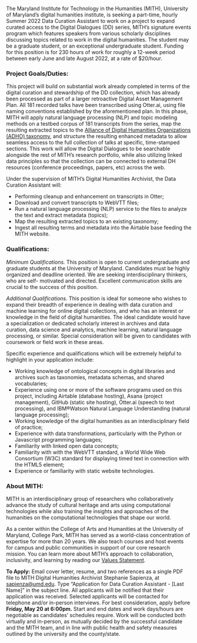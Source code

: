 The Maryland Institute for Technology in the Humanities (MITH), University of Maryland’s digital humanities institute, is seeking a part-time, hourly Summer 2022 Data Curation Assistant to work on a project to expand curated access to the Digital Dialogues (DD) series, MITH’s signature events program which features speakers from various scholarly disciplines discussing topics related to work in the digital humanities. The student may be a graduate student, or an exceptional undergraduate student. Funding for this position is for 230 hours of work for roughly a 12-week period between early June and late August 2022, at a rate of $20/hour.

### Project Goals/Duties:
This project will build on substantial work already completed in terms of the digital curation and stewardship of the DD collection, which has already been processed as part of a larger retroactive Digital Asset Management Plan. All 181 recorded talks have been transcribed using Otter.ai, using file naming conventions established by the aforementioned plan. In this phase, MITH will apply natural language processing (NLP) and topic modeling methods on a testbed corpus of 181 transcripts from the series, map the resulting extracted topics to the [Alliance of Digital Humanities Organizations (ADHO) taxonomy](https://airtable.com/shrU5TE4hWwCG7mFq), and structure the resulting enhanced metadata to allow seamless access to the full collection of talks at specific, time-stamped sections. This work will allow the Digital Dialogues to be searchable alongside the rest of MITH’s research portfolio, while also utilizing linked data principles so that the collection can be connected to external DH resources (conference proceedings, papers, etc) across the web. 

Under the supervision of MITH’s Digital Humanities Archivist, the Data Curation Assistant will:

* Performing cleanup and enhancement on transcripts in Otter; 
* Download and convert transcripts to WebVTT files;
* Run a natural language processing (NLP) service to the files to analyze the text and extract metadata (topics);
* Map the resulting extracted topics to an existing taxonomy;
* Ingest all resulting terms and metadata into the Airtable base feeding the MITH website.

### Qualifications:

*Minimum Qualifications.* This position is open to current undergraduate and graduate students at the University of Maryland. Candidates must be highly organized and deadline oriented. We are seeking interdisciplinary thinkers, who are self- motivated and directed. Excellent communication skills are crucial to the success of this position.

*Additional Qualifications.* This position is ideal for someone who wishes to expand their breadth of experience in dealing with data curation and machine learning for online digital collections, and who has an interest or knowledge in the field of digital humanities. The ideal candidate would have a specialization or dedicated scholarly interest in archives and data curation, data science and analytics, machine learning, natural language processing, or similar. Special consideration will be given to candidates with coursework or field work in these areas.

Specific experience and qualifications which will be extremely helpful to highlight in your application include:

* Working knowledge of ontological concepts in digital libraries and archives such as taxonomies, metadata schemas, and shared vocabularies;
* Experience using one or more of the software programs used on this project, including Airtable (database hosting), Asana (project management), GitHub (static site hosting), Otter.ai (speech to text processing), and IBM®Watson Natural Language Understanding (natural language processing);
* Working knowledge of the digital humanities as an interdisciplinary field of practice; 
* Experience with data transformations, particularly with the Python or Javascript programming languages;
* Familiarity with linked open data concepts;
* Familiarity with with the WebVTT standard, a World Wide Web Consortium (W3C) standard for displaying timed text in connection with the HTML5 <track> element;
* Experience or familiarity with static website technologies.

### About MITH:
MITH is an interdisciplinary group of researchers who collaboratively advance the study of cultural heritage and arts using computational technologies while also training the insights and approaches of the humanities on the computational technologies that shape our world.

As a center within the College of Arts and Humanities at the University of Maryland, College Park, MITH has served as a world-class concentration of expertise for more than 20 years. We also teach courses and host events for campus and public communities in support of our core research mission. You can learn more about MITH’s approach to collaboration, inclusivity, and learning by reading our [Values Statement](https://mith.umd.edu/values/).

**To Apply:** Email cover letter, resume, and two references as a single PDF file to MITH Digital Humanities Archivist Stephanie Sapienza, at sapienza@umd.edu. Type “Application for Data Curation Assistant - [Last Name]” in the subject line. All applicants will be notified that their application was received. Selected applicants will be contacted for telephone and/or in-person interviews. For best consideration, apply before **Friday, May 20 at 6:00pm.** Start and end dates and work days/hours are negotiable as candidates’ schedules require. Work will be conducted both virtually and in-person, as mutually decided by the successful candidate and the MITH team, and in line with public health and safety measures outlined by the university and the county/state.

